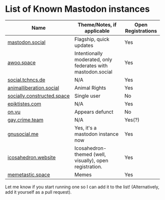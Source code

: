List of Known Mastodon instances
==========================

| Name | Theme/Notes, if applicable | Open Registrations |
| -------------|-------------|---|
| [mastodon.social](https://mastodon.social) |Flagship, quick updates|Yes|
| [awoo.space](https://awoo.space) |Intentionally moderated, only federates with mastodon.social|Yes|
| [social.tchncs.de](https://social.tchncs.de)|N/A|Yes|
| [animalliberation.social](https://animalliberation.social) |Animal Rights|Yes|
| [socially.constructed.space](https://socially.constructed.space) |Single user|No|
| [epiktistes.com](https://epiktistes.com) |N/A|Yes|
| [on.vu](https://on.vu) | Appears defunct|No|
| [gay.crime.team](https://gay.crime.team) |N/A|Yes(?)|
| [gnusocial.me](https://gnusocial.me) |Yes, it's a mastodon instance now|Yes|
| [icosahedron.website](https://icosahedron.website/) |Icosahedron-themed (well, visually), open registration.|Yes|
| [memetastic.space](https://memetastic.space) |Memes|Yes|

Let me know if you start running one so I can add it to the list! (Alternatively, add it yourself as a pull request).
